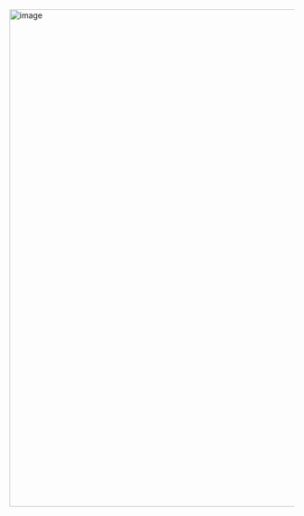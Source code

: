 <img width="1916" height="879" alt="image" src="https://github.com/user-attachments/assets/a064fa3d-19a2-4d17-afb6-19bdd85b90b8" />
